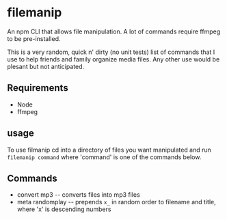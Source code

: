 # filemanip
An npm CLI that allows file manipulation. A lot of commands require ffmpeg to be pre-installed.

This is a very random, quick n' dirty (no unit tests) list of commands that I use to help friends and family organize media files. Any other use would be plesant but not anticipated.

## Requirements
* Node
* ffmpeg

## usage
To use filmanip cd into a directory of files you want manipulated and run ```filemanip command``` where 'command' is one of the commands below.

## Commands
* convert mp3 -- converts files into mp3 files
* meta randomplay -- prepends `x_` in random order to filename and title, where 'x' is descending numbers